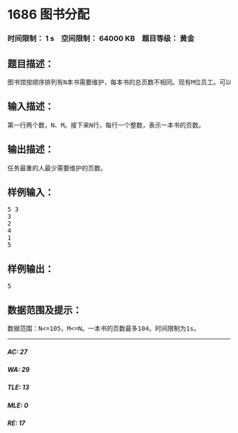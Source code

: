 # 1686 图书分配   
### 时间限制： 1 s&nbsp;&nbsp;&nbsp;&nbsp;空间限制： 64000 KB&nbsp;&nbsp;&nbsp;&nbsp;题目等级： 黄金  
## 题目描述：  

<pre>
图书馆按顺序排列有N本书需要维护，每本书的总页数不相同。现有M位员工。可以给每个员工分配连续的一段书籍，让他进行维护。现在的问题是，怎么样分配，工作任务最重（需要维护的页数最多）的人维护的页数尽量少。 
</pre>
  
  
## 输入描述：  

<pre>
第一行两个数，N、M。接下来N行，每行一个整数，表示一本书的页数。
</pre>
  
  
## 输出描述：  

<pre>
任务最重的人最少需要维护的页数。
</pre>
  
  
## 样例输入：  

<pre>
5 3
3
2
4
1
5
</pre>
  
  
## 样例输出：  

<pre>
5
</pre>
  
  
## 数据范围及提示：  

<pre>
数据范围：N<=105，M<=N。一本书的页数最多104。时间限制为1s。
</pre>
  
  
***  

##### AC: 27  
##### WA: 29  
##### TLE: 13  
##### MLE: 0  
##### RE: 17  
